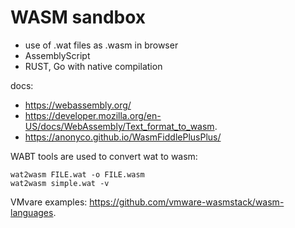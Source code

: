 # WASM sandbox

- use of .wat files as .wasm in browser
- AssemblyScript
- RUST, Go with native compilation

docs:
- https://webassembly.org/
- https://developer.mozilla.org/en-US/docs/WebAssembly/Text_format_to_wasm.
- https://anonyco.github.io/WasmFiddlePlusPlus/

WABT tools are used to convert wat to wasm:

```
wat2wasm FILE.wat -o FILE.wasm
wat2wasm simple.wat -v
```

VMvare examples: https://github.com/vmware-wasmstack/wasm-languages.

